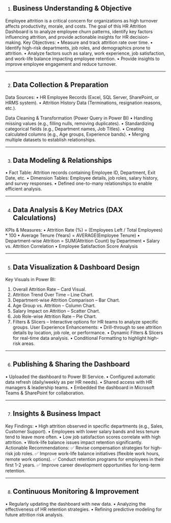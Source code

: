 1. Business Understanding & Objective
   ----------------------------
Employee attrition is a critical concern for organizations as high turnover affects productivity, morale, and costs. The goal of this HR Attrition Dashboard is to analyze employee churn patterns, identify key factors influencing attrition, and provide actionable insights for HR decision-making.
Key Objectives:
•	Measure and track attrition rate over time.
•	Identify high-risk departments, job roles, and demographics prone to attrition.
•	Analyze factors such as salary, work experience, job satisfaction, and work-life balance impacting employee retention.
•	Provide insights to improve employee engagement and reduce turnover.
________________________________________
2. Data Collection & Preparation
   -----------------------
Data Sources:
•	HR Employee Records (Excel, SQL Server, SharePoint, or HRMS system).
•	Attrition History Data (Terminations, resignation reasons, etc.).

Data Cleaning & Transformation (Power Query in Power BI)
•	Handling missing values (e.g., filling nulls, removing duplicates).
•	Standardizing categorical fields (e.g., Department names, Job Titles).
•	Creating calculated columns (e.g., Age groups, Experience bands).
•	Merging multiple datasets to establish relationships.
________________________________________
3. Data Modeling & Relationships
   --------------------------
•	Fact Table: Attrition records containing Employee ID, Department, Exit Date, etc.
•	Dimension Tables: Employee details, job roles, salary history, and survey responses.
•	Defined one-to-many relationships to enable efficient analysis.
________________________________________
4. Data Analysis & Key Metrics (DAX Calculations)
   -------------------------------
KPIs & Measures:
•	Attrition Rate (%) = (Employees Left / Total Employees) * 100
•	Average Tenure (Years) = AVERAGE(Employee Tenure)
•	Department-wise Attrition = SUM(Attrition Count) by Department
•	Salary vs. Attrition Correlation
•	Employee Satisfaction Score Analysis
________________________________________
5. Data Visualization & Dashboard Design
   -----------------------
Key Visuals in Power BI:
1.	Overall Attrition Rate – Card Visual.
2.	Attrition Trend Over Time – Line Chart.
3.	Department-wise Attrition Comparison – Bar Chart.
4.	Age Group vs. Attrition – Column Chart.
5.	Salary Impact on Attrition – Scatter Chart.
6.	Job Role-wise Attrition Rate – Pie Chart.
7.	Filters & Slicers – Interactive options for HR teams to analyze specific groups.
User Experience Enhancements:
•	Drill-through to see attrition details by location, job role, or performance.
•	Dynamic Filters & Slicers for real-time data analysis.
•	Conditional Formatting to highlight high-risk areas.
________________________________________
6. Publishing & Sharing the Dashboard
   ---------------------------------
•	Uploaded the dashboard to Power BI Service.
•	Configured automatic data refresh (daily/weekly as per HR needs).
•	Shared access with HR managers & leadership teams.
•	Embedded the dashboard in Microsoft Teams & SharePoint for collaboration.
________________________________________
7. Insights & Business Impact
   ------------------------------
Key Findings:
•	High attrition observed in specific departments (e.g., Sales, Customer Support).
•	Employees with lower salary bands and less tenure tend to leave more often.
•	Low job satisfaction scores correlate with high attrition.
•	Work-life balance issues impact retention significantly.
Actionable Recommendations:
✅ Revise compensation strategies for high-risk job roles.
✅ Improve work-life balance initiatives (flexible work hours, remote work options).
✅ Conduct retention programs for employees in their first 1-2 years.
✅ Improve career development opportunities for long-term retention.
________________________________________
8. Continuous Monitoring & Improvement
   ---------------------
•	Regularly updating the dashboard with new data.
•	Analyzing the effectiveness of HR retention strategies.
•	Refining predictive modeling for future attrition risk analysis.
